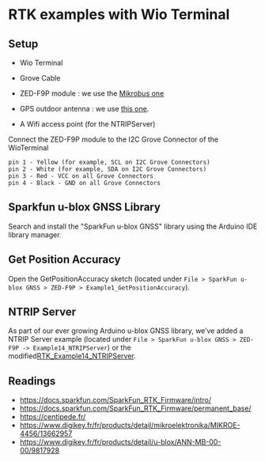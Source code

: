 # RTK examples with Wio Terminal

## Setup

* Wio Terminal
* Grove Cable
* ZED-F9P module : we use the [Mikrobus one](https://www.digikey.fr/fr/products/detail/mikroelektronika/MIKROE-4456/13662957)
* GPS outdoor antenna : we use [this one](https://www.digikey.fr/fr/products/detail/u-blox/ANN-MB-00-00/9817928).

* A Wifi access point (for the NTRIPServer)

Connect the ZED-F9P module to the I2C Grove Connector of the WioTerminal

    pin 1 - Yellow (for example, SCL on I2C Grove Connectors)
    pin 2 - White (for example, SDA on I2C Grove Connectors)
    pin 3 - Red - VCC on all Grove Connectors
    pin 4 - Black - GND on all Grove Connectors

## Sparkfun u-blox GNSS Library

Search and install the "SparkFun u-blox GNSS" library using the Arduino IDE library manager.

## Get Position Accuracy

Open the GetPositionAccuracy sketch (located under `File > SparkFun u-blox GNSS > ZED-F9P > Example1_GetPositionAccuracy`).

## NTRIP Server

As part of our ever growing Arduino u-blox GNSS library, we’ve added a NTRIP Server example (located under `File > SparkFun u-blox GNSS > ZED-F9P -> Example14_NTRIPServer`) or the modified[RTK_Example14_NTRIPServer](./Example14_NTRIPServer).

## Readings

* https://docs.sparkfun.com/SparkFun_RTK_Firmware/intro/
* https://docs.sparkfun.com/SparkFun_RTK_Firmware/permanent_base/
* https://centipede.fr/
* https://www.digikey.fr/fr/products/detail/mikroelektronika/MIKROE-4456/13662957
* https://www.digikey.fr/fr/products/detail/u-blox/ANN-MB-00-00/9817928
